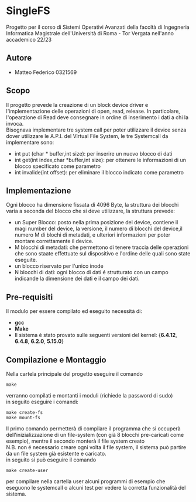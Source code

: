# SingleFS
Progetto per il corso di Sistemi Operativi Avanzati della facoltà di Ingegneria Informatica Magistrale dell'Università di Roma - Tor Vergata nell'anno accademico 22/23
## Autore
- Matteo Federico 0321569
## Scopo
Il progetto prevede la creazione di un block device driver e l'implementazione delle operazioni di open, read, release. In particolare, l'opearzione di Read deve consegnare in ordine di inserimento i dati a chi la invoca.<br>
Bisognava implementare tre system call per poter utilizzare il device senza dover utilizzare le A.P.I. del Virtual File System, le tre Systemcall da implementare sono:
- int put (char * buffer,int size): per inserire un nuovo blocco di dati
- int get(int index,char *buffer,int size): per ottenere le informazioni di un blocco specificato come parametro
- int invalide(int offset): per eliminare il blocco indicato come parametro
## Implementazione
Ogni blocco ha dimensione fissata di 4096 Byte, la struttura dei blocchi varia a seconda del blocco che si deve utilizzare, la struttura prevede:
- un Super Blocco: posto nella prima posizione del device, contiene il magi number del device, la versione, il numero di blocchi del device,il numero M di blochi di metadati, e ulteriori informazioni per poter montare correttamente il device.
- M blocchi di metadati: che permettono di tenere traccia delle operazioni che sono staate effettuate sul dispositivo e l'ordine delle quali sono state eseguite.
- un blocco riservato per l'unico inode
- N blocchi di dati: ogni blocco di dati é strutturato con un campo indicande la dimensione dei dati e il campo dei dati.
## Pre-requisiti
Il modulo per essere compilato ed eseguito necessità di:
- **gcc**
- **Make**
- Il sistema é stato provato sulle seguenti versioni del kernel: {**6.4.12**, **6.4.8**, **6.2.0**, **5.15.0**}

## Compilazione e Montaggio
Nella cartela principale del progetto eseguire il comando
```
make
```
verranno compilati e montanti i moduli (richiede la password di sudo)<br>
in seguito eseguire i comandi:
```
make create-fs
make mount-fs
```
Il primo comando permetterà di compilare il programma che si occuperà dell'inizializzazione di un file-system (con già 8 blocchi pre-caricati come esempio), mentre il secondo monterà il file system creato <br>
N.B. non é necessario creare ogni volta il file system, il sistema può partire da un file system già esistente e caricato.<br>
in seguito si può eseguire il comando
```
make create-user
```
per compilare nella cartella user alcuni programmi di esempio che eseguono le systemcall o alcuni test per vedere la corretta funzionalità del sistema.<br>

